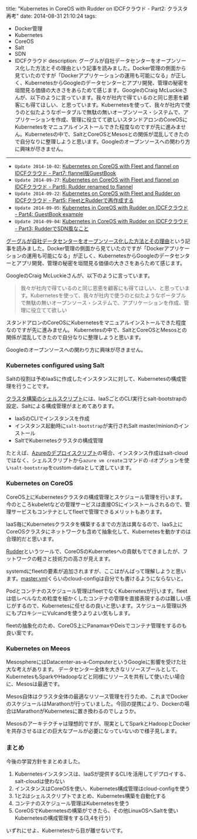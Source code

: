title: "Kubernetes in CoreOS with Rudder on IDCFクラウド - Part2: クラスタ再考"
date: 2014-08-31 21:10:24
tags:
 - Docker管理
 - Kubernetes
 - CoreOS
 - Salt
 - SDN
 - IDCFクラウド
description: グーグルが自社データセンターをオープンソース化した方法とその理由という記事を読みました。Docker管理の側面から見ていたのですが「Dockerアプリケーションの運用も可能になる」が正しく、KubernetesからGoogleのデータセンターとアプリ開発、管理の秘密を垣間見る価値の大きさをあらためて感じます。GoogleのCraig McLuckieさんが、以下のように言っています。我々が社内で得ているのと同じ恩恵を顧客にも得てほしい、と思っています。Kubernetesを使って、我々が社内で使うのと似たようなポータブルで無駄の無いオープンソース・システムで、アプリケーションを作成、管理に役立てて欲しいスタンドアロンのCoreOSにKubernetesをマニュアルインストールできた程度なのですが先に進みません。Kubernetesの中で、SaltとCoreOSとMesosとの関係が混乱してきたので自分なりに整理しようと思います。Googleのオープンソースへの関わり方に興味が尽きません。
---

* `Update 2014-10-02`: [Kubernetes on CoreOS with Fleet and flannel on IDCFクラウド - Part7: flannel版GuestBook](/2014/10/02/kubernetes-fleet-flannel-guestbook/)
* `Update 2014-09-27`: [Kubernetes on CoreOS with Fleet and flannel on IDCFクラウド - Part6: Rudder renamed to flannel](/2014/09/27/kubernetes-fleet-rudder-renamed-to-flannel/)
* `Update 2014-09-22`: [Kubernetes on CoreOS with Fleet and Rudder on IDCFクラウド - Part5: FleetとRudderで再作成する](/2014/09/22/kubernetes-fleet-rudder-on-idcf/)
* `Update 2014-09-05`: [Kubernetes in CoreOS with Rudder on IDCFクラウド - Part4: GuestBook example](/2014/09/05/kubernetes-in-coreos-on-idcf-guestbook-example/)
* `Update 2014-09-04`: [Kubernetes in CoreOS with Rudder on IDCFクラウド - Part3: RudderでSDN風なこと](/2014/09/04/kubernetes-in-coreos-on-idcf-with-rudder/)


[グーグルが自社データセンターをオープンソース化した方法とその理由](http://readwrite.jp/archives/12468)という記事を読みました。Docker管理の側面から見ていたのですが「Dockerアプリケーションの運用も可能になる」が正しく、KubernetesからGoogleのデータセンターとアプリ開発、管理の秘密を垣間見る価値の大きさをあらためて感じます。

GoogleのCraig McLuckieさんが、以下のように言っています。

>我々が社内で得ているのと同じ恩恵を顧客にも得てほしい、と思っています。Kubernetesを使って、我々が社内で使うのと似たようなポータブルで無駄の無いオープンソース・システムで、アプリケーションを作成、管理に役立てて欲しい

スタンドアロンのCoreOSにKubernetesをマニュアルインストールできた程度なのですが先に進みません。
Kubernetesの中で、SaltとCoreOSとMesosとの関係が混乱してきたので自分なりに整理しようと思います。

Googleのオープンソースへの関わり方に興味が尽きません。

<!-- more -->

### Kubernetes configured using Salt

Saltの役割は予めIaaSに作成したインスタンスに対して、Kubernetesの構成管理を行うことです。

[クラスタ構築のシェルスクリプト](https://github.com/GoogleCloudPlatform/kubernetes/tree/master/cluster)には、IaaSごとのCLI実行とsalt-bootstrapの設定、Saltによる構成管理がまとめてあります。

* IaaSのCLIでインスタンスを作成
* インスタンス起動時に`salt-bootstrap`が実行されSalt master/minionのインストール
* SaltでKubernetesクラスタの構成管理

たとえば、[Azureのデプロイスクリプト](https://github.com/GoogleCloudPlatform/kubernetes/blob/master/cluster/azure/util.sh)の場合、インスタンス作成はsalt-cloudではなく、シェルスクリプトから`azure vm create`コマンドの`-d`オプションを使い`salt-bootstrap`をcustom-dataとして渡しています。


### Kubernetes on CoreOS

CoreOS上にKubernetesクラスタの構成管理とスケジュール管理を行います。
今のところkubeletなどの管理サービスは直接OSにインストールされるので、管理サービスもコンテナとしてfleetで管理できるメリットもあります。

IaaS毎にKubernetesクラスタを構築するまでの方法は異なるので、IaaS上にCoreOSクラスタにネットワークも含めて抽象化して、Kubernetesを動かすのは合理的だと思います。

[Rudder](https://github.com/coreos/rudder)というツールで、CoreOSのKubernetesへの貢献もでてきましたが、フットワークの軽さと技術力の高さが見えます。

systemdにfleetの要素が追加されますが、ここはがんばって理解しようと思います。[master.yml](https://github.com/kelseyhightower/kubernetes-coreos/blob/master/configs/master.yml)くらいのcloud-configは自分でも書けるようにならないと。

Podとコンテナのスケジュール管理はfleetでなくKubernetesが行います。fleetは低レベルなため粒度を細かくしたコンテナの管理を直接表現するのは難しい感じがするので、Kubernetesに任せるの良いと思います。スケジュール管理以外にもプロキシーにVulcandを使うよりよい気もします。

fleetの抽象化のため、CoreOS上にPanamaxやDeisでコンテナ管理をするのも良い案です。

### Kubernetes on Meeos

MesosphereにはDatacenter-as-a-ComputerというGoogleに影響を受けた壮大な考えがあります。
データセンター全体を大きなリソースプールとして、KubernetesもSparkやHadoopなどと同様にリソースを共有して使いたい場合に、Mesosは最適です。

Mesos自体はクラスタ全体の最適なリソース管理を行うため、これまでDockerのスケジュールはMarathonが行っていました。今回の提携により、Dockerの場合はMarathonがKubernetesに置き換わるのでしょうか。

Mesosのアーキテクチャは理想的ですが、現実としてSparkとHadoopとDockerを共存させるほどの巨大なプールが必要になっていないので様子見します。

### まとめ

今後の学習方針をまとめました。

1. Kubernetesインスタンスは、IaaSが提供するCLIを活用してデプロイする、salt-cloudは使わない
2. インスタンスはCoreOSを使い、Kubernetes構成管理はcloud-configを使う
3. 1と2はシェルスクリプトでまとめ、Kubernetes構築を自動化する
4. コンテナのスケジュール管理はKubernetesを使う
5. CoreOSでKubernetesの構築ができたら、その他LinuxOSへSaltを使いKubernetesの構成管理をする(3,4を行う)

いずれにせよ、Kubernetesから目が離せないです。
